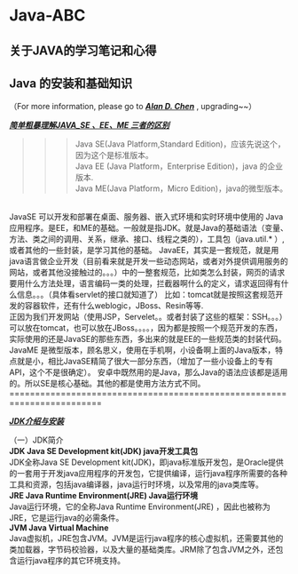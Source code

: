 # Java-ABC
## 关于JAVA的学习笔记和心得 

## Java 的安装和基础知识

（For more information, please go to
***[Alan D. Chen](https://github.com/Alan-D-Chen/Java-ABC)*** ,
upgrading~~）<br>

_**[简单粗暴理解JAVA_SE 、EE、ME 三者的区别](https://blog.csdn.net/ns__l/article/details/78299781)**_
<br>
> >>Java SE(Java Platform,Standard
> >>Edition)，应该先说这个，因为这个是标准版本。<br> Java EE (Java
> >>Platform，Enterprise Edition)，java 的企业版本.<br> Java ME(Java
> >>Platform，Micro Edition)，java的微型版本。<br>
<br>
JavaSE 可以开发和部署在桌面、服务器、嵌入式环境和实时环境中使用的 Java 应用程序。是EE，和ME的基础。一般就是指JDK。就是Java的基础语法（变量、方法、类之间的调用、关系，继承、接口、线程之类的），工具包（java.util.* ）,或者其他的一些封装，是学习其他的基础。
JavaEE，其实是一套规范，就是用java语言做企业开发（目前看来就是开发一些动态网站，或者对外提供调用服务的网站，或者其他没接触过的。。。）中的一整套规范，比如类怎么封装，网页的请求要用什么方法处理，语言编码一类的处理，拦截器啊什么的定义，请求返回得有什么信息。。。（具体看servlet的接口就知道了）
比如：tomcat就是按照这套规范开发的容器软件，还有什么weblogic，JBoss、Resin等等.<br>
正因为我们开发网站（使用JSP，Servelet。。或者封装了这些的框架：SSH。。。）可以放在tomcat，也可以放在JBoss。。。。，因为都是按照一个规范开发的东西，实际使用的还是JavaSE的那些东西，多出来的就是EE的一些规范类的封装代码。
JavaME 是微型版本，顾名思义，使用在手机啊，小设备啊上面的Java版本，特点就是小，相比JavaSE精简了很大一部分东西，（增加了一些小设备上的专有API，这个不是很确定）。
安卓中既然用的是Java，那么Java的语法应该都是适用的。所以SE是核心基础。其他的都是使用方法方式不同。
========================================================================  
<br>

_**[JDK介绍与安装](https://blog.csdn.net/shuaigexiaobo/article/details/85280084)**_

（一）JDK简介 <br>
**JDK Java SE Development kit(JDK) java开发工具包**
<br>
JDK全称Java SE Development kit(JDK)，即java标准版开发包，是Oracle提供的一套用于开发java应用程序的开发包，它提供编译，运行java程序所需要的各种工具和资源，包括java编译器，java运行时环境，以及常用的java类库等。
<br>
**JRE   Java Runtime Environment(JRE) Java运行环境**
<br>
Java运行环境，它的全称Java Runtime Environment(JRE) ，因此也被称为JRE，它是运行java的必需条件。
<br>
**JVM  Java Virtual Machine**
<br>
Java虚拟机，JRE包含JVM。JVM是运行java程序的核心虚拟机，还需要其他的类加载器，字节码校验器，以及大量的基础类库。JRM除了包含JVM之外，还包含运行java程序的其它环境支持。

